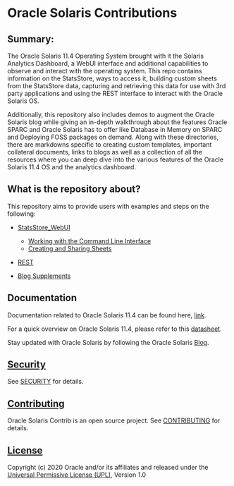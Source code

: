 # Oracle Solaris Contributions 

## Summary:

The Oracle Solaris 11.4 Operating System brought with it the Solaris Analytics Dashboard, a WebUI interface and additional capabilities to observe and interact with the operating system. This repo contains information on the StatsStore, ways to access it, building custom sheets from the StatsStore data, capturing and retrieving this data for use with 3rd party applications and using the REST interface to interact with the Oracle Solaris OS.

Additionally, this repository also includes demos to augment the Oracle Solaris blog while giving an in-depth walkthrough about the features Oracle SPARC and Oracle Solaris has to offer like Database in Memory on SPARC and Deploying FOSS packages on demand. Along with these directories, there are markdowns specific to creating custom templates, important collateral documents, links to blogs as well as a collection of all the resources where you can deep dive into the various features of the Oracle Solaris 11.4 OS and the analytics dashboard.

## What is the repository about?

This repository aims to provide users with examples and steps on the following: 

- [StatsStore_WebUI](/StatsStore_WebUI)
  - [Working with the Command Line Interface](/StatsStore_WebUI/Command_Line_Interface)
  - [Creating and Sharing Sheets](/StatsStore_WebUI/StatsStore)

- [REST](/REST)

- [Blog Supplements](/Blog_Supplemets)

## Documentation

Documentation related to Oracle Solaris 11.4 can be found here, [link](https://docs.oracle.com/en/operating-systems/solaris.html).

For a quick overview on Oracle Solaris 11.4, please refer to this [datasheet](https://www.oracle.com/technetwork/server-storage/solaris11/documentation/solaris114datasheet-5024156.pdf).

Stay updated with Oracle Solaris by following the Oracle Solaris [Blog](https://blogs.oracle.com/solaris/oracle-solaris-11-2).

## [Security](/SECURITY.md)

See [SECURITY](/SECURITY.md) for details.

## [Contributing](/CONTRIBUTING.md)

Oracle Solaris Contrib is an open source project.  See [CONTRIBUTING](/CONTRIBUTING.md) for details.

## [License](/LICENSE.md)

Copyright (c) 2020 Oracle and/or its affiliates and released under the [Universal Permissive License (UPL)](https://oss.oracle.com/licenses/upl/), Version 1.0



